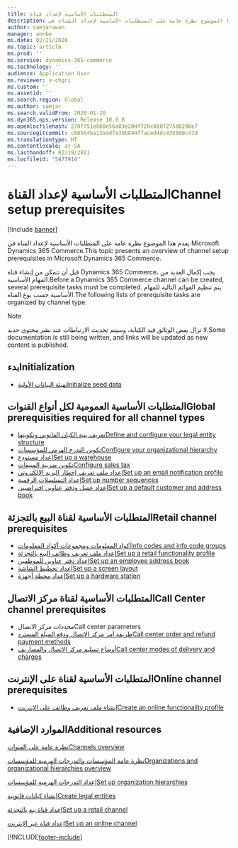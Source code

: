 ```yaml
---
title: المتطلبات الأساسية‬ لإعداد قناة
description: يقدم هذا الموضوع نظرة عامة على المتطلبات الأساسية لإعداد القناة في Microsoft Dynamics 365 Commerce.
author: samjarawan
manager: annbe
ms.date: 02/21/2020
ms.topic: article
ms.prod: ''
ms.service: dynamics-365-commerce
ms.technology: ''
audience: Application User
ms.reviewer: v-chgri
ms.custom: ''
ms.assetid: ''
ms.search.region: Global
ms.author: samjar
ms.search.validFrom: 2020-01-20
ms.dyn365.ops.version: Release 10.0.8
ms.openlocfilehash: 270f751e860e56a03e20df720c088f275d0298e7
ms.sourcegitcommit: c88b54ba13a4dfe39b844ffaced4dc435560c47d
ms.translationtype: HT
ms.contentlocale: ar-SA
ms.lasthandoff: 02/19/2021
ms.locfileid: "5477914"
---
```

# <a name="channel-setup-prerequisites"></a><span data-ttu-id="8cf57-103">المتطلبات الأساسية لإعداد القناة</span><span class="sxs-lookup"><span data-stu-id="8cf57-103">Channel setup prerequisites</span></span>

[!include [banner](includes/banner.md)]

<span data-ttu-id="8cf57-104">يقدم هذا الموضوع نظرة عامة على المتطلبات الأساسية لإعداد القناة في Microsoft Dynamics 365 Commerce.</span><span class="sxs-lookup"><span data-stu-id="8cf57-104">This topic presents an overview of channel setup prerequisites in Microsoft Dynamics 365 Commerce.</span></span>

<span data-ttu-id="8cf57-105">قبل أن تتمكن من إنشاء قناة Dynamics 365 Commerce، يجب إكمال العديد من المهام الأساسية.</span><span class="sxs-lookup"><span data-stu-id="8cf57-105">Before a Dynamics 365 Commerce channel can be created, several prerequisite tasks must be completed.</span></span> <span data-ttu-id="8cf57-106">يتم تنظيم القوائم التالية للمهام الأساسية حسب نوع القناة.</span><span class="sxs-lookup"><span data-stu-id="8cf57-106">The following lists of prerequisite tasks are organized by channel type.</span></span>

> [!NOTE]
> <span data-ttu-id="8cf57-107">لا تزال بعض الوثائق قيد الكتابة، وسيتم تحديث الارتباطات عند نشر محتوى جديد.</span><span class="sxs-lookup"><span data-stu-id="8cf57-107">Some documentation is still being written, and links will be updated as new content is published.</span></span>

## <a name="initialization"></a><span data-ttu-id="8cf57-108">بدء</span><span class="sxs-lookup"><span data-stu-id="8cf57-108">Initialization</span></span>

- [<span data-ttu-id="8cf57-109">تهيئة البيانات الأولية</span><span class="sxs-lookup"><span data-stu-id="8cf57-109">Initialize seed data</span></span>](enable-configure-retail-functionality.md)

## <a name="global-prerequisities-required-for-all-channel-types"></a><span data-ttu-id="8cf57-110">المتطلبات الأساسية العمومية لكل أنواع القنوات</span><span class="sxs-lookup"><span data-stu-id="8cf57-110">Global prerequisities required for all channel types</span></span>

- [<span data-ttu-id="8cf57-111">تعريف بنية الكيان القانوني وتكوينها</span><span class="sxs-lookup"><span data-stu-id="8cf57-111">Define and configure your legal entity structure</span></span>](channels-legal-entities.md) 
- [<span data-ttu-id="8cf57-112">تكوين التدرج الهرمي للمؤسسات</span><span class="sxs-lookup"><span data-stu-id="8cf57-112">Configure your organizational hierarchy</span></span>](channels-org-hierarchies.md)
- [<span data-ttu-id="8cf57-113">إعداد مستودع</span><span class="sxs-lookup"><span data-stu-id="8cf57-113">Set up a warehouse</span></span>](channels-setup-warehouse.md)
- [<span data-ttu-id="8cf57-114">تكوين ضريبة المبيعات</span><span class="sxs-lookup"><span data-stu-id="8cf57-114">Configure sales tax</span></span>](../finance/general-ledger/indirect-taxes-overview.md?toc=/dynamics365/commerce/toc.json)
- [<span data-ttu-id="8cf57-115">إعداد ملف تعريف إخطار البريد الإلكتروني</span><span class="sxs-lookup"><span data-stu-id="8cf57-115">Set up an email notification profile</span></span>](email-notification-profiles.md)
- [<span data-ttu-id="8cf57-116">إعداد التسلسلات الرقمية</span><span class="sxs-lookup"><span data-stu-id="8cf57-116">Set up number sequences</span></span>](../fin-ops-core/fin-ops/organization-administration/number-sequence-overview.md?toc=/dynamics365/commerce/toc.json)
- [<span data-ttu-id="8cf57-117">إعداد عميل ودفتر عناوين افتراضيين</span><span class="sxs-lookup"><span data-stu-id="8cf57-117">Set up a default customer and address book</span></span>](default-customer.md)
<!--
- [Configure commerce parameters](commerce-parameters.md)
-->

## <a name="retail-channel-prerequisites"></a><span data-ttu-id="8cf57-118">المتطلبات الأساسية‬ لقناة البيع بالتجزئة</span><span class="sxs-lookup"><span data-stu-id="8cf57-118">Retail channel prerequisites</span></span>

- [<span data-ttu-id="8cf57-119">أكواد المعلومات ومجموعات أكواد المعلومات</span><span class="sxs-lookup"><span data-stu-id="8cf57-119">Info codes and info code groups</span></span>](info-codes-retail.md)
- [<span data-ttu-id="8cf57-120">إعداد ملف تعريف وظائف البيع بالتجزئة</span><span class="sxs-lookup"><span data-stu-id="8cf57-120">Set up a retail functionality profile</span></span>](retail-functionality-profile.md)
- [<span data-ttu-id="8cf57-121">إعداد دفتر عناوين للموظفين</span><span class="sxs-lookup"><span data-stu-id="8cf57-121">Set up an employee address book</span></span>](new-address-book.md)
- [<span data-ttu-id="8cf57-122">إعداد تخطيط الشاشة</span><span class="sxs-lookup"><span data-stu-id="8cf57-122">Set up a screen layout</span></span>](pos-screen-layouts.md)
- [<span data-ttu-id="8cf57-123">إعداد محطة أجهزة</span><span class="sxs-lookup"><span data-stu-id="8cf57-123">Set up a hardware station</span></span>](retail-hardware-station-configuration-installation.md)

## <a name="call-center-channel-prerequisites"></a><span data-ttu-id="8cf57-124">المتطلبات الأساسية لقناة مركز الاتصال</span><span class="sxs-lookup"><span data-stu-id="8cf57-124">Call Center channel prerequisites</span></span>

- <span data-ttu-id="8cf57-125">محددات مركز الاتصال</span><span class="sxs-lookup"><span data-stu-id="8cf57-125">Call center parameters</span></span>
- [<span data-ttu-id="8cf57-126">طريقة أمر مركز الاتصال ودفع المبلغ المسترد</span><span class="sxs-lookup"><span data-stu-id="8cf57-126">Call center order and refund payment methods</span></span>](work-with-payments.md)
- [<span data-ttu-id="8cf57-127">أوضاع تسليم مركز الاتصال والمصاريف</span><span class="sxs-lookup"><span data-stu-id="8cf57-127">Call center modes of delivery and charges</span></span>](configure-call-center-delivery.md)

## <a name="online-channel-prerequisites"></a><span data-ttu-id="8cf57-128">المتطلبات الأساسية لقناة على الإنترنت</span><span class="sxs-lookup"><span data-stu-id="8cf57-128">Online channel prerequisites</span></span>

- [<span data-ttu-id="8cf57-129">إنشاء ملف تعريف وظائف على الإنترنت</span><span class="sxs-lookup"><span data-stu-id="8cf57-129">Create an online functionality profile</span></span>](online-functionality-profile.md)

## <a name="additional-resources"></a><span data-ttu-id="8cf57-130">الموارد الإضافية</span><span class="sxs-lookup"><span data-stu-id="8cf57-130">Additional resources</span></span>

[<span data-ttu-id="8cf57-131">نظرة عامة على القنوات</span><span class="sxs-lookup"><span data-stu-id="8cf57-131">Channels overview</span></span>](channels-overview.md)

[<span data-ttu-id="8cf57-132">نظرة عامة المؤسسات والتدرجات الهرمية للمؤسسات</span><span class="sxs-lookup"><span data-stu-id="8cf57-132">Organizations and organizational hierarchies overview</span></span>](../fin-ops-core/fin-ops/organization-administration/organizations-organizational-hierarchies.md?toc=/dynamics365/commerce/toc.json)

[<span data-ttu-id="8cf57-133">إعداد التدرجات الهرمية للمؤسسات</span><span class="sxs-lookup"><span data-stu-id="8cf57-133">Set up organization hierarchies</span></span>](channels-org-hierarchies.md)

[<span data-ttu-id="8cf57-134">إنشاء كيانات قانونية</span><span class="sxs-lookup"><span data-stu-id="8cf57-134">Create legal entities</span></span>](channels-legal-entities.md)

[<span data-ttu-id="8cf57-135">إعداد قناة بيع بالتجزئة</span><span class="sxs-lookup"><span data-stu-id="8cf57-135">Set up a retail channel</span></span>](channel-setup-retail.md)
    
[<span data-ttu-id="8cf57-136">إعداد قناة عبر الإنترنت</span><span class="sxs-lookup"><span data-stu-id="8cf57-136">Set up an online channel</span></span>](channel-setup-online.md)


[!INCLUDE[footer-include](../includes/footer-banner.md)]
